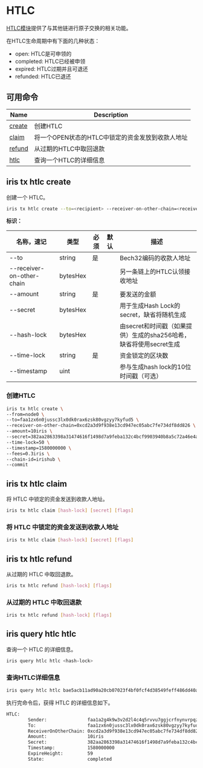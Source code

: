 # HTLC

[HTLC模块](../features/htlc.md)提供了与其他链进行原子交换的相关功能。

在HTLC生命周期中有下面的几种状态：

- open: HTLC是可申领的
- completed: HTLC已经被申领
- expired: HTLC过期并且可退还
- refunded: HTLC已退还

## 可用命令

| Name                                   | Description                                      |
| -------------------------------------- | ------------------------------------------------ |
| [create](#iris-tx-htlc-create)         | 创建HTLC                                         |
| [claim](#iris-tx-htlc-claim)           | 将一个OPEN状态的HTLC中锁定的资金发放到收款人地址 |
| [refund](#iris-tx-htlc-refund)         | 从过期的HTLC中取回退款                           |
| [htlc](#iris-query-htlc-htlc)          | 查询一个HTLC的详细信息                           |

## iris tx htlc create

创建一个 HTLC。

```bash
iris tx htlc create --to=<recipient> --receiver-on-other-chain=<receiver-on-other-chain> --amount=<amount> --secret=<secret> --hash-lock=<hash-lock> --timestamp=<timestamp> --time-lock=<time-lock> --from=mykey
```

**标识：**

| 名称，速记                | 类型     | 必须 | 默认 | 描述                                                               |
| ------------------------- | -------- | ---- | ---- | ------------------------------------------------------------------ |
| --to                      | string   | 是   |      | Bech32编码的收款人地址                                             |
| --receiver-on-other-chain | bytesHex |      |      | 另一条链上的HTLC认领接收地址                                       |
| --amount                  | string   | 是   |      | 要发送的金额                                                       |
| --secret                  | bytesHex |      |      | 用于生成Hash Lock的secret，缺省将随机生成                          |
| --hash-lock               | bytesHex |      |      | 由secret和时间戳（如果提供）生成的sha256哈希，缺省将使用secret生成 |
| --time-lock               | string   | 是   |      | 资金锁定的区块数                                                   |
| --timestamp               | uint     |      |      | 参与生成hash lock的10位时间戳（可选）                              |

### 创建HTLC

```bash
iris tx htlc create \
--from=node0 \
--to=faa1zx6n0jussc3lx0dk0rax6zsk80vgzyy7kyfud5 \
--receiver-on-other-chain=0xcd2a3d9f938e13cd947ec05abc7fe734df8dd826 \
--amount=10iris \
--secret=382aa2863398a31474616f1498d7a9feba132c4bcf9903940b8a5c72a46e4a41 \
--time-lock=50 \
--timestamp=1580000000 \
--fees=0.3iris \
--chain-id=irishub \
--commit
```

## iris tx htlc claim

将 HTLC 中锁定的资金发送到收款人地址。

```bash
iris tx htlc claim [hash-lock] [secret] [flags]
```

### 将 HTLC 中锁定的资金发送到收款人地址

```bash
iris tx htlc claim [hash-lock] [secret] [flags]
```

## iris tx htlc refund

从过期的 HTLC 中取回退款。

```bash
iris tx htlc refund [hash-lock] [flags]
```

### 从过期的 HTLC 中取回退款

```bash
iris tx htlc refund [hash-lock] [flags]
```

## iris query htlc htlc

查询一个 HTLC 的详细信息。

```bash
iris query htlc htlc <hash-lock>
```

### 查询HTLC详细信息

```bash
iris query htlc htlc bae5acb11ad90a20cb07023f4bf0fcf4d38549feff486dd40a1fbe871b4aabdf
```

执行完命令后，获得 HTLC 的详细信息如下。

```bash
HTLC:
        Sender:               faa1a2g4k9w3v2d2l4c4q5rvvu7ggjcrfnynvrpqze
        To:                   faa1zx6n0jussc3lx0dk0rax6zsk80vgzyy7kyfud5
        ReceiverOnOtherChain: 0xcd2a3d9f938e13cd947ec05abc7fe734df8dd826
        Amount:               10iris
        Secret:               382aa2863398a31474616f1498d7a9feba132c4bcf9903940b8a5c72a46e4a41
        Timestamp:            1580000000
        ExpireHeight:         59
        State:                completed
```
